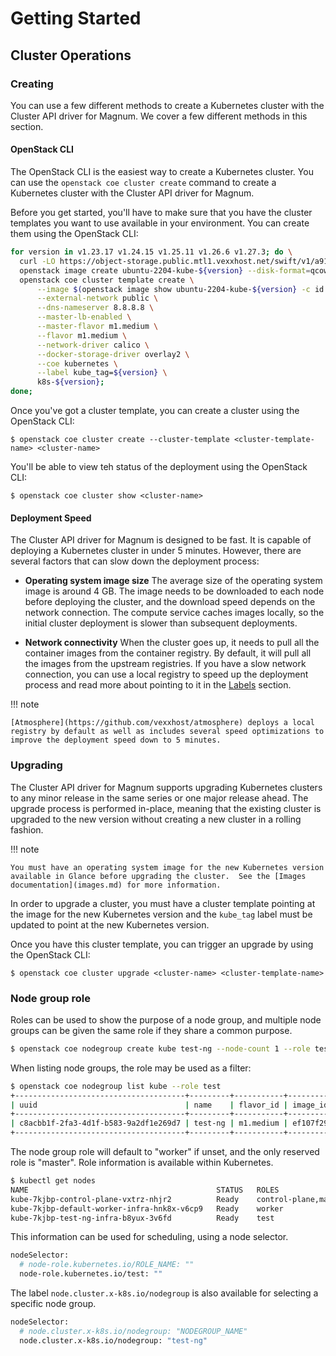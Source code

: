 # Getting Started

## Cluster Operations

### Creating

You can use a few different methods to create a Kubernetes cluster with the
Cluster API driver for Magnum.  We cover a few different methods in this
section.

#### OpenStack CLI

The OpenStack CLI is the easiest way to create a Kubernetes cluster.  You can
use the `openstack coe cluster create` command to create a Kubernetes cluster
with the Cluster API driver for Magnum.

Before you get started, you'll have to make sure that you have the cluster
templates you want to use available in your environment.  You can create them
using the OpenStack CLI:

```bash
for version in v1.23.17 v1.24.15 v1.25.11 v1.26.6 v1.27.3; do \
  curl -LO https://object-storage.public.mtl1.vexxhost.net/swift/v1/a91f106f55e64246babde7402c21b87a/magnum-capi/ubuntu-2204-kube-${version}.qcow2; \
  openstack image create ubuntu-2204-kube-${version} --disk-format=qcow2 --container-format=bare --property os_distro=ubuntu --file=ubuntu-2204-kube-${version}.qcow2; \
  openstack coe cluster template create \
      --image $(openstack image show ubuntu-2204-kube-${version} -c id -f value) \
      --external-network public \
      --dns-nameserver 8.8.8.8 \
      --master-lb-enabled \
      --master-flavor m1.medium \
      --flavor m1.medium \
      --network-driver calico \
      --docker-storage-driver overlay2 \
      --coe kubernetes \
      --label kube_tag=${version} \
      k8s-${version};
done;
```

Once you've got a cluster template, you can create a cluster using the OpenStack
CLI:

```console
$ openstack coe cluster create --cluster-template <cluster-template-name> <cluster-name>
```

You'll be able to view teh status of the deployment using the OpenStack CLI:

```console
$ openstack coe cluster show <cluster-name>
```

#### Deployment Speed

The Cluster API driver for Magnum is designed to be fast.  It is capable of
deploying a Kubernetes cluster in under 5 minutes.  However, there are several
factors that can slow down the deployment process:

* **Operating system image size**
  The average size of the operating system image is around 4 GB.  The image
  needs to be downloaded to each node before deploying the cluster, and the
  download speed depends on the network connection. The compute service caches
  images locally, so the initial cluster deployment is slower than subsequent
  deployments.

* **Network connectivity**
  When the cluster goes up, it needs to pull all the container images from the
  container registry.  By default, it will pull all the images from the upstream
  registries.  If you have a slow network connection, you can use a local
  registry to speed up the deployment process and read more about pointing to
  it in the [Labels](labels.md#images) section.

!!! note

    [Atmosphere](https://github.com/vexxhost/atmosphere) deploys a local
    registry by default as well as includes several speed optimizations to
    improve the deployment speed down to 5 minutes.

### Upgrading

The Cluster API driver for Magnum supports upgrading Kubernetes clusters to any
minor release in the same series or one major release ahead.  The upgrade
process is performed in-place, meaning that the existing cluster is upgraded to
the new version without creating a new cluster in a rolling fashion.

!!! note

    You must have an operating system image for the new Kubernetes version
    available in Glance before upgrading the cluster.  See the [Images
    documentation](images.md) for more information.

In order to upgrade a cluster, you must have a cluster template pointing at the
image for the new Kubernetes version and the `kube_tag` label must be updated
to point at the new Kubernetes version.

Once you have this cluster template, you can trigger an upgrade by using the
OpenStack CLI:

```console
$ openstack coe cluster upgrade <cluster-name> <cluster-template-name>
```

### Node group role
Roles can be used to show the purpose of a node group, and multiple node groups can be given the same role if they share a common purpose.
```sh
$ openstack coe nodegroup create kube test-ng --node-count 1 --role test
```
When listing node groups, the role may be used as a filter:
```sh
$ openstack coe nodegroup list kube --role test
+--------------------------------------+---------+-----------+--------------------------------------+------------+-----------------+------+
| uuid                                 | name    | flavor_id | image_id                             | node_count | status          | role |
+--------------------------------------+---------+-----------+--------------------------------------+------------+-----------------+------+
| c8acbb1f-2fa3-4d1f-b583-9a2df1e269d7 | test-ng | m1.medium | ef107f29-8f26-474e-8f5f-80d269c7d2cd |          1 | CREATE_COMPLETE | test |
+--------------------------------------+---------+-----------+--------------------------------------+------------+-----------------+------+
```
The node group role will default to "worker" if unset, and the only reserved role is "master".
Role information is available within Kubernetes.
```sh
$ kubectl get nodes
NAME                                          STATUS   ROLES                  AGE     VERSION
kube-7kjbp-control-plane-vxtrz-nhjr2          Ready    control-plane,master   3d      v1.25.3
kube-7kjbp-default-worker-infra-hnk8x-v6cp9   Ready    worker                 2d19h   v1.25.3
kube-7kjbp-test-ng-infra-b8yux-3v6fd          Ready    test                   5m      v1.25.3
```
This information can be used for scheduling, using a node selector.
```sh
nodeSelector:
  # node-role.kubernetes.io/ROLE_NAME: ""
  node-role.kubernetes.io/test: ""
```
The label `node.cluster.x-k8s.io/nodegroup` is also available for selecting a specific node group.
```sh
nodeSelector:
  # node.cluster.x-k8s.io/nodegroup: "NODEGROUP_NAME"
  node.cluster.x-k8s.io/nodegroup: "test-ng"
```
